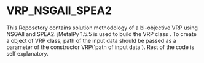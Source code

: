 # VRP_NSGAII_SPEA2
This Reposetory contains solution methodology of a bi-objective VRP using NSGAII and SPEA2.
jMetalPy 1.5.5 is used to build the VRP class .
To create a object of VRP class, path of the input data should be passed as a parameter of the constructor VRP('path of input data').
Rest of the code is self explanatory.

